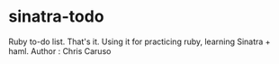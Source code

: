 sinatra-todo
============

Ruby to-do list. That's it. Using it for practicing ruby, learning Sinatra + haml.
 Author : Chris Caruso
